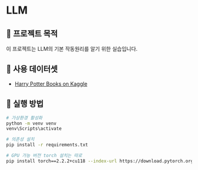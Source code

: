 # LLM

## 📌 프로젝트 목적
이 프로젝트는 LLM의 기본 작동원리를 알기 위한 실습입니다.

## 📂 사용 데이터셋
- [Harry Potter Books on Kaggle](https://www.kaggle.com/datasets/shubhammaindola/harry-potter-books?select=02+Harry+Potter+and+the+Chamber+of+Secrets.txt)


## 🔧 실행 방법
```bash
# 가상환경 활성화
python -m venv venv
venv\Scripts\activate

# 의존성 설치
pip install -r requirements.txt

# GPU 가능 버전 torch 설치는 따로
pip install torch==2.2.2+cu118 --index-url https://download.pytorch.org/whl/cu118
